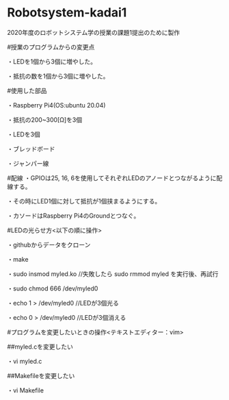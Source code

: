 # Robotsystem-kadai1
2020年度のロボットシステム学の授業の課題1提出のために製作

#授業のプログラムからの変更点

・LEDを1個から3個に増やした。

・抵抗の数を1個から3個に増やした。

#使用した部品

・Raspberry Pi4(OS:ubuntu 20.04)

・抵抗の200~300[Ω]を3個

・LEDを3個

・ブレッドボード

・ジャンパー線

#配線
・GPIOは25, 16, 6を使用してそれぞれLEDのアノードとつながるように配線する。

・その時にLED1個に対して抵抗が1個挟まるようにする。

・カソードはRaspberry Pi4のGroundとつなぐ。

#LEDの光らせ方<以下の順に操作>

・githubからデータをクローン

・make

・sudo insmod myled.ko  //失敗したら sudo rmmod myled を実行後、再試行

・sudo chmod 666 /dev/myled0

・echo 1 > /dev/myled0  //LEDが3個光る

・echo 0 > /dev/myled0  //LEDが3個消える


#プログラムを変更したいときの操作<テキストエディター：vim>

##myled.cを変更したい

・vi myled.c

##Makefileを変更したい

・vi Makefile
